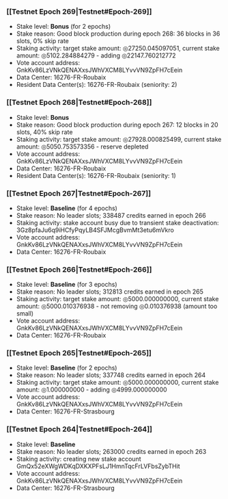### [[Testnet Epoch 269|Testnet#Epoch-269]]
* Stake level: **Bonus** (for 2 epochs)
* Stake reason: Good block production during epoch 268: 36 blocks in 36 slots, 0% skip rate
* Staking activity: target stake amount: ◎27250.045097051, current stake amount: ◎5102.284884279 - adding ◎22147.760212772
* Vote account address: GnkKv86LzVNkQENAXxsJWhVXCM8LYvvVN9ZpFH7cEein
* Data Center: 16276-FR-Roubaix
* Resident Data Center(s): 16276-FR-Roubaix (seniority: 2)
### [[Testnet Epoch 268|Testnet#Epoch-268]]
* Stake level: **Bonus**
* Stake reason: Good block production during epoch 267: 12 blocks in 20 slots, 40% skip rate
* Staking activity: target stake amount: ◎27928.000825499, current stake amount: ◎5050.753573356 - reserve depleted
* Vote account address: GnkKv86LzVNkQENAXxsJWhVXCM8LYvvVN9ZpFH7cEein
* Data Center: 16276-FR-Roubaix
* Resident Data Center(s): 16276-FR-Roubaix (seniority: 1)
### [[Testnet Epoch 267|Testnet#Epoch-267]]
* Stake level: **Baseline** (for 4 epochs)
* Stake reason: No leader slots; 338487 credits earned in epoch 266
* Staking activity: stake account busy due to transient stake deactivation: 3Gz8pfaJu6q9iHCfyPqyLB4SFJMcgBvmMt3etu6mVkro
* Vote account address: GnkKv86LzVNkQENAXxsJWhVXCM8LYvvVN9ZpFH7cEein
* Data Center: 16276-FR-Roubaix
### [[Testnet Epoch 266|Testnet#Epoch-266]]
* Stake level: **Baseline** (for 3 epochs)
* Stake reason: No leader slots; 312813 credits earned in epoch 265
* Staking activity: target stake amount: ◎5000.000000000, current stake amount: ◎5000.010376938 - not removing ◎0.010376938 (amount too small)
* Vote account address: GnkKv86LzVNkQENAXxsJWhVXCM8LYvvVN9ZpFH7cEein
* Data Center: 16276-FR-Roubaix
### [[Testnet Epoch 265|Testnet#Epoch-265]]
* Stake level: **Baseline** (for 2 epochs)
* Stake reason: No leader slots; 337748 credits earned in epoch 264
* Staking activity: target stake amount: ◎5000.000000000, current stake amount: ◎1.000000000 - adding ◎4999.000000000
* Vote account address: GnkKv86LzVNkQENAXxsJWhVXCM8LYvvVN9ZpFH7cEein
* Data Center: 16276-FR-Strasbourg
### [[Testnet Epoch 264|Testnet#Epoch-264]]
* Stake level: **Baseline**
* Stake reason: No leader slots; 263000 credits earned in epoch 263
* Staking activity: creating new stake account GmQx52eXWgWDKqDXKXPFsLJ1HmnTqcFrLVFbsZybTHit
* Vote account address: GnkKv86LzVNkQENAXxsJWhVXCM8LYvvVN9ZpFH7cEein
* Data Center: 16276-FR-Strasbourg